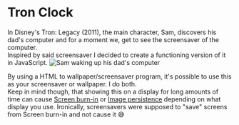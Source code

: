 # Tron Clock
In Disney's Tron: Legacy (2011), the main character, Sam, discovers his dad's computer and for a moment we, get to see the screensaver of the computer.  
Inspired by said screensaver I decided to create a functioning version of it in JavaScript.
![Sam waking up his dad's computer](https://user-images.githubusercontent.com/3535780/183531130-756b04ec-128b-4baa-9302-3f9d6c0fd305.gif)

By using a HTML to wallpaper/screensaver program, it's possible to use this as your screensaver or wallpaper. I do both.  
Keep in mind though, that showing this on a display for long amounts of time can cause [Screen burn-in](https://en.wikipedia.org/wiki/Screen_burn-in) or [Image persistence](https://en.wikipedia.org/wiki/Image_persistence) depending on what display you use. Ironically, screensavers were supposed to "save" screens from Screen burn-in and not cause it 😅
